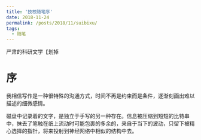 ```yaml
---
title: '技校随笔序'
date: 2018-11-24
permalink: /posts/2018/11/suibixu/
tags:
  - 随笔
---
```


严肃的科研文学【划掉

# 序

我相信写作是一种很特殊的沟通方式，时间不再是约束而是条件，逐渐刻画出难以描述的细微感情。

磁盘中记录着的文字，是独立于手写的另一种存在。信息被压缩到短短的比特串中，抹去了笔触在纸上流动时可能包裹的多余的，来自于当下的波动，只留下被精心选择的指针，将来投射到神经网络中相似的结构中去。